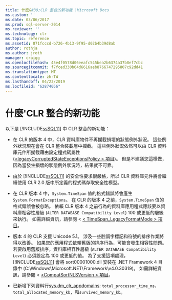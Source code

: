 ```yaml
---
title: 什麼&#39;CLR 整合的新功能 |Microsoft Docs
ms.custom: ''
ms.date: 03/06/2017
ms.prod: sql-server-2014
ms.reviewer: ''
ms.technology: clr
ms.topic: reference
ms.assetid: 871fcccd-b726-4b13-9f95-d02b4b39d8ab
author: rothja
ms.author: jroth
manager: craigg
ms.openlocfilehash: 45e4f0578d06eeafc545bea2b6374a37b8ef7cbc
ms.sourcegitcommit: f7fced330b64d6616aeb8766747295807c92dd41
ms.translationtype: MT
ms.contentlocale: zh-TW
ms.lasthandoff: 04/23/2019
ms.locfileid: "62874056"
---
```

# <a name="what39s-new-in-clr-integration"></a>什麼&#39;CLR 整合的新功能
  以下是 [!INCLUDE[ssSQL11](../../../includes/sssql11-md.md)] 中 CLR 整合的新功能：  
  
-   在 CLR 的版本 4 中，CLR 資料庫物件不再攔截損壞的狀態例外狀況。 這些例外狀況現在會在 CLR 整合裝載層中攔截。 這些例外狀況依然可以由 CLR 資料庫元件所攔截藉由設定程式碼屬性 ([\<legacyCorruptedStateExceptionsPolicy > 項目](https://go.microsoft.com/fwlink/?LinkId=204954))。 但是不建議您這樣做，因為當發生損壞的狀態例外狀況時，結果就不可靠。  
  
-   由於 [!INCLUDE[ssSQL11](../../../includes/sssql11-md.md)] 的安全性要求很嚴格，所以 CLR 資料庫元件將會繼續使用 CLR 2.0 版中所定義的程式碼存取安全性模型。  
  
-   在 CLR 版本 4 中，`System.TimeSpan` 值的格式錯誤將會產生 `System.FormatExceptions`。 在 CLR 的版本 4 之前，`System.TimeSpan` 值的格式錯誤會被忽略。 依賴 CLR 版本 4 之前行為的資料庫應用程式應該要以資料庫相容性層級 (`ALTER DATABASE Compatibility Level`) 100 或更低的層級來執行。 如需詳細資訊，請參閱 < [< TimeSpan_LegacyFormatMode > 項目](https://go.microsoft.com/fwlink/?LinkId=205109)。  
  
-   版本 4 的 CLR 支援 Unicode 5.1。 涉及一些腔調字標記和符號的排序作業將得以改善。 如果您的應用程式依賴舊版的排序行為，可能會發生相容性問題。 若要啟用舊版排序，資料庫相容性層級 (`ALTER DATABASE Compatibility Level`) 必須設定為 100 或更低的值。 為了支援這項處理，[!INCLUDE[ssSQL11](../../../includes/sssql11-md.md)] 會將 sort00001000.dll 安裝在 .NET Framework 4 目錄中 (C:\Windows\Microsoft.NET\Framework\v4.0.30319)。 如需詳細資訊，請參閱 < [ \<CompatSortNLSVersion > 項目](https://go.microsoft.com/fwlink/?LinkId=205110)。  
  
-   已新增下列資料行[sys.dm_clr_appdomains](/sql/relational-databases/system-dynamic-management-views/sys-dm-clr-appdomains-transact-sql): `total_processor_time_ms`， `total_allocated_memory_kb`，和`survived_memory_kb`。  
  
  
